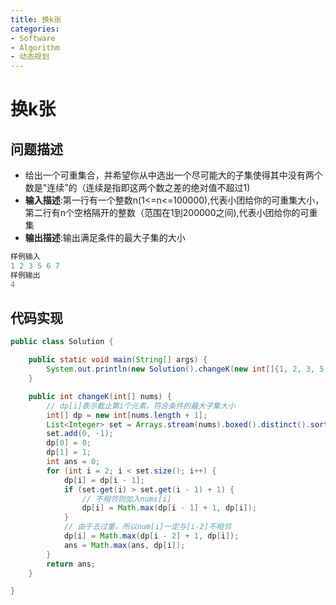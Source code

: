 ```yaml
---
title: 换k张
categories:
- Software
- Algorithm
- 动态规划
---
```

# 换k张

## 问题描述

- 给出一个可重集合，并希望你从中选出一个尽可能大的子集使得其中没有两个数是"连续”的（连续是指即这两个数之差的绝对值不超过1)
- **输入描述**:第一行有一个整数n(1<=n<=100000),代表小团给你的可重集大小，第二行有n个空格隔开的整数（范围在1到200000之间),代表小团给你的可重集
- **输出描述**:输出满足条件的最大子集的大小

```java
样例输入
1 2 3 5 6 7
样例输出
4
```

## 代码实现

```java
public class Solution {

    public static void main(String[] args) {
        System.out.println(new Solution().changeK(new int[]{1, 2, 3, 5, 6, 7}));
    }

    public int changeK(int[] nums) {
        // dp[i]表示截止第i个元素，符合条件的最大子集大小
        int[] dp = new int[nums.length + 1];
        List<Integer> set = Arrays.stream(nums).boxed().distinct().sorted().collect(Collectors.toList());
        set.add(0, -1);
        dp[0] = 0;
        dp[1] = 1;
        int ans = 0;
        for (int i = 2; i < set.size(); i++) {
            dp[i] = dp[i - 1];
            if (set.get(i) > set.get(i - 1) + 1) {
                // 不相邻则加入nums[i]
                dp[i] = Math.max(dp[i - 1] + 1, dp[i]);
            }
            // 由于去过重，所以num[i]一定与[i-2]不相邻
            dp[i] = Math.max(dp[i - 2] + 1, dp[i]);
            ans = Math.max(ans, dp[i]);
        }
        return ans;
    }

}
```
